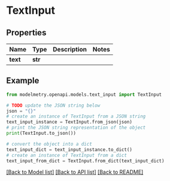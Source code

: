 # TextInput


## Properties

Name | Type | Description | Notes
------------ | ------------- | ------------- | -------------
**text** | **str** |  | 

## Example

```python
from modelmetry.openapi.models.text_input import TextInput

# TODO update the JSON string below
json = "{}"
# create an instance of TextInput from a JSON string
text_input_instance = TextInput.from_json(json)
# print the JSON string representation of the object
print(TextInput.to_json())

# convert the object into a dict
text_input_dict = text_input_instance.to_dict()
# create an instance of TextInput from a dict
text_input_from_dict = TextInput.from_dict(text_input_dict)
```
[[Back to Model list]](../README.md#documentation-for-models) [[Back to API list]](../README.md#documentation-for-api-endpoints) [[Back to README]](../README.md)


